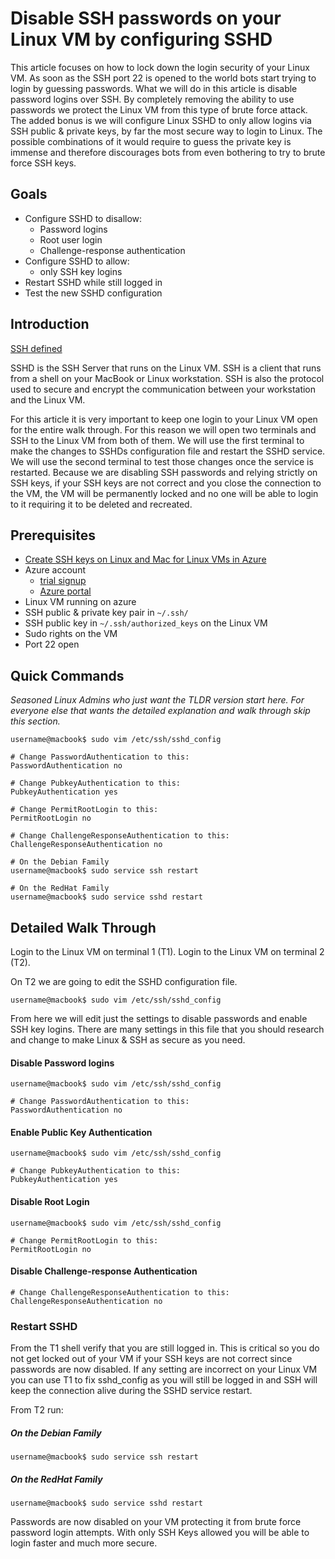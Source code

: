 <properties
	pageTitle="Disable SSH passwords on your Linux VM by configuring SSHD | Azure"
	description="Secure your Linux VM on Azure by disabling password logins for SSH."
	services="virtual-machines-linux"
	documentationCenter=""
	authors="vlivech"
	manager="timlt"
	editor=""
	tags="" />

<tags
	ms.service="virtual-machines-linux"
	ms.workload="infrastructure-services"
	ms.tgt_pltfrm="vm-linux"
	ms.devlang="na"
	ms.topic="article"
	ms.date="08/26/2016"
	wacn.date=""
	ms.author="v-livech"/>

# Disable SSH passwords on your Linux VM by configuring SSHD

This article focuses on how to lock down the login security of your Linux VM.  As soon as the SSH port 22 is opened to the world bots start trying to login by guessing passwords.  What we will do in this article is disable password logins over SSH.  By completely removing the ability to use passwords we protect the Linux VM from this type of brute force attack.  The added bonus is we will configure Linux SSHD to only allow logins via SSH public & private keys, by far the most secure way to login to Linux.  The possible combinations of it would require to guess the private key is immense and therefore discourages bots from even bothering to try to brute force SSH keys.


## Goals

- Configure SSHD to disallow:
  - Password logins
  - Root user login
  - Challenge-response authentication
- Configure SSHD to allow:
  - only SSH key logins
- Restart SSHD while still logged in
- Test the new SSHD configuration

## Introduction

[SSH defined](https://en.wikipedia.org/wiki/Secure_Shell)

SSHD is the SSH Server that runs on the Linux VM.  SSH is a client that runs from a shell on your MacBook or Linux workstation.  SSH is also the protocol used to secure and encrypt the communication between your workstation and the Linux VM.

For this article it is very important to keep one login to your Linux VM open for the entire walk through.  For this reason we will open two terminals and SSH to the Linux VM from both of them.  We will use the first terminal to make the changes to SSHDs configuration file and restart the SSHD service.  We will use the second terminal to test those changes once the service is restarted.  Because we are disabling SSH passwords and relying strictly on SSH keys, if your SSH keys are not correct and you close the connection to the VM, the VM will be permanently locked and no one will be able to login to it requiring it to be deleted and recreated.

## Prerequisites

- [Create SSH keys on Linux and Mac for Linux VMs in Azure](/documentation/articles/virtual-machines-linux-mac-create-ssh-keys/)
- Azure account
  - [trial signup](/pricing/1rmb-trial/)
  - [Azure portal](http://portal.azure.cn)
- Linux VM running on azure
- SSH public & private key pair in `~/.ssh/`
- SSH public key in `~/.ssh/authorized_keys` on the Linux VM
- Sudo rights on the VM
- Port 22 open

## Quick Commands

_Seasoned Linux Admins who just want the TLDR version start here.  For everyone else that wants the detailed explanation and walk through skip this section._

```
username@macbook$ sudo vim /etc/ssh/sshd_config

# Change PasswordAuthentication to this:
PasswordAuthentication no

# Change PubkeyAuthentication to this:
PubkeyAuthentication yes

# Change PermitRootLogin to this:
PermitRootLogin no

# Change ChallengeResponseAuthentication to this:
ChallengeResponseAuthentication no

# On the Debian Family
username@macbook$ sudo service ssh restart

# On the RedHat Family
username@macbook$ sudo service sshd restart
```

## Detailed Walk Through

Login to the Linux VM on terminal 1 (T1).  Login to the Linux VM on terminal 2 (T2).

On T2 we are going to edit the SSHD configuration file.  

```
username@macbook$ sudo vim /etc/ssh/sshd_config
```

From here we will edit just the settings to disable passwords and enable SSH key logins.  There are many settings in this file that you should research and change to make Linux & SSH as secure as you need.

#### Disable Password logins

```
username@macbook$ sudo vim /etc/ssh/sshd_config

# Change PasswordAuthentication to this:
PasswordAuthentication no
```

#### Enable Public Key Authentication

```
username@macbook$ sudo vim /etc/ssh/sshd_config

# Change PubkeyAuthentication to this:
PubkeyAuthentication yes
```

#### Disable Root Login

```
username@macbook$ sudo vim /etc/ssh/sshd_config

# Change PermitRootLogin to this:
PermitRootLogin no
```

#### Disable Challenge-response Authentication

```
# Change ChallengeResponseAuthentication to this:
ChallengeResponseAuthentication no
```

### Restart SSHD

From the T1 shell verify that you are still logged in.  This is critical so you do not get locked out of your VM if your SSH keys are not correct since passwords are now disabled.  If any setting are incorrect on your Linux VM you can use T1 to fix sshd_config as you will still be logged in and SSH will keep the connection alive during the SSHD service restart.

From T2 run:

##### On the Debian Family

```
username@macbook$ sudo service ssh restart
```

##### On the RedHat Family

```
username@macbook$ sudo service sshd restart
```

Passwords are now disabled on your VM protecting it from brute force password login attempts.  With only SSH Keys allowed you will be able to login faster and much more secure.
